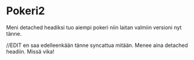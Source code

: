 Pokeri2
=======

Meni detached headiksi tuo aiempi pokeri niin laitan valmiin versioni nyt tänne.

//EDIT en saa edelleenkään tänne syncattua mitään. Menee aina detached headiin. Missä vika!
